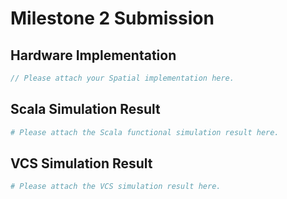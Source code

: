 # Milestone 2 Submission

## Hardware Implementation
```scala
// Please attach your Spatial implementation here.
```

## Scala Simulation Result
```bash
# Please attach the Scala functional simulation result here.
```

## VCS Simulation Result
```bash
# Please attach the VCS simulation result here.
```